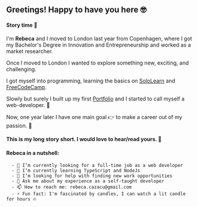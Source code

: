 ## Greetings! Happy to have you here 🤓

#### Story time 🍿

  I'm **Rebeca** and I moved to London last year from Copenhagen, where I got my Bachelor's Degree in Innovation and Entrepreneurship and worked as a market researcher.
  
  Once I moved to London I wanted to explore something new, exciting, and challenging. 
  
  I got myself into programming, learning the basics on [SoloLearn](https://www.sololearn.com/) and [FreeCodeCamp](https://www.freecodecamp.org/learn).
  
  Slowly but surely I built up my first [Portfolio](https://rebeca-august.github.io/portfolio/) and I started to call myself a web-developer.  🥳 
  
  Now, one year later I have one main goal 👉 to make a career out of my passion. 🧡
  
   
   #### This is my long story short. I would love to hear/read yours. 📝


  #### Rebeca in a nutshell:
  
      - 🔭 I’m currently looking for a full-time job as a web developer 
      - 🌱 I’m currently learning TypeScript and NodeJs 
      - 🤔 I’m looking for help with finding new work opportunities 
      - 💬 Ask me about my experience as a self-taught developer
      - 📫 How to reach me: rebeca.cazacu@gmail.com
      - ⚡ Fun fact: I'm fascinated by candles, I can watch a lit candle for hours 🔥
